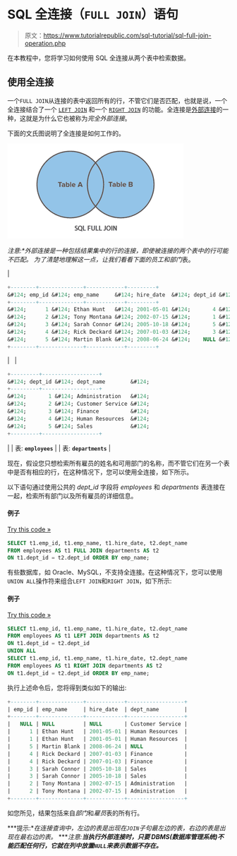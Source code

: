 # SQL 全连接（`FULL JOIN`）语句

> 原文：<https://www.tutorialrepublic.com/sql-tutorial/sql-full-join-operation.php>

在本教程中，您将学习如何使用 SQL 全连接从两个表中检索数据。

## 使用全连接

一个`FULL JOIN`从连接的表中返回所有的行，不管它们是否匹配，也就是说，一个全连接结合了一个 [`LEFT JOIN`](sql-left-join-operation.php) 和一个 [`RIGHT JOIN`](sql-right-join-operation.php) 的功能。全连接是[外部连接](sql-joining-tables.php#outer-join)的一种，这就是为什么它也被称为*完全外部连接*。

下面的文氏图说明了全连接是如何工作的。

![SQL Full Join Illustration](img/9e7162c04c9c2cb0cdd1035dd52409f9.png)

 ***注意:**外部连接是一种包括结果集中的行的连接，即使被连接的两个表中的行可能不匹配。*  *为了清楚地理解这一点，让我们看看下面的*员工*和*部门*表。

| 

```sql
+--------+--------------+------------+---------+
&#124; emp_id &#124; emp_name     &#124; hire_date  &#124; dept_id &#124;
+--------+--------------+------------+---------+
&#124;      1 &#124; Ethan Hunt   &#124; 2001-05-01 &#124;       4 &#124;
&#124;      2 &#124; Tony Montana &#124; 2002-07-15 &#124;       1 &#124;
&#124;      3 &#124; Sarah Connor &#124; 2005-10-18 &#124;       5 &#124;
&#124;      4 &#124; Rick Deckard &#124; 2007-01-03 &#124;       3 &#124;
&#124;      5 &#124; Martin Blank &#124; 2008-06-24 &#124;    NULL &#124;
+--------+--------------+------------+---------+

```

 |   | 

```sql
+---------+------------------+
&#124; dept_id &#124; dept_name        &#124;
+---------+------------------+
&#124;       1 &#124; Administration   &#124;
&#124;       2 &#124; Customer Service &#124;
&#124;       3 &#124; Finance          &#124;
&#124;       4 &#124; Human Resources  &#124;
&#124;       5 &#124; Sales            &#124;
+---------+------------------+

```

 |
| 表: **`employees`** |  | 表: **`departments`** |

现在，假设您只想检索所有雇员的姓名和可用部门的名称，而不管它们在另一个表中是否有相应的行，在这种情况下，您可以使用全连接，如下所示。

以下语句通过使用公共的 *dept_id* 字段将 *employees* 和 *departments* 表连接在一起，检索所有部门以及所有雇员的详细信息。

#### 例子

[Try this code »](javascript:void(0); "Not Supported in Web SQL")

```sql
SELECT t1.emp_id, t1.emp_name, t1.hire_date, t2.dept_name
FROM employees AS t1 FULL JOIN departments AS t2
ON t1.dept_id = t2.dept_id ORDER BY emp_name;
```

有些数据库，如 Oracle、MySQL，不支持全连接。在这种情况下，您可以使用`UNION ALL`操作符来组合`LEFT JOIN`和`RIGHT JOIN`，如下所示:

#### 例子

[Try this code »](javascript:void(0); "Not Supported in Web SQL")

```sql
SELECT t1.emp_id, t1.emp_name, t1.hire_date, t2.dept_name
FROM employees AS t1 LEFT JOIN departments AS t2
ON t1.dept_id = t2.dept_id
UNION ALL
SELECT t1.emp_id, t1.emp_name, t1.hire_date, t2.dept_name
FROM employees AS t1 RIGHT JOIN departments AS t2
ON t1.dept_id = t2.dept_id ORDER BY emp_name;
```

执行上述命令后，您将得到类似如下的输出:

```sql
+--------+--------------+------------+------------------+
| emp_id | emp_name     | hire_date  | dept_name        |
+--------+--------------+------------+------------------+
|   NULL | NULL         | NULL       | Customer Service |
|      1 | Ethan Hunt   | 2001-05-01 | Human Resources  |
|      1 | Ethan Hunt   | 2001-05-01 | Human Resources  |
|      5 | Martin Blank | 2008-06-24 | NULL             |
|      4 | Rick Deckard | 2007-01-03 | Finance          |
|      4 | Rick Deckard | 2007-01-03 | Finance          |
|      3 | Sarah Connor | 2005-10-18 | Sales            |
|      3 | Sarah Connor | 2005-10-18 | Sales            |
|      2 | Tony Montana | 2002-07-15 | Administration   |
|      2 | Tony Montana | 2002-07-15 | Administration   |
+--------+--------------+------------+------------------+

```

如您所见，结果包括来自*部门*和*雇员*表的所有行。

 ***提示:**在连接查询中，左边的表是出现在`JOIN`子句最左边的表，右边的表是出现在最右边的表。*  ****注意:**当执行外部连接时，只要 DBMS(数据库管理系统)不能匹配任何行，它就在列中放置`NULL`来表示数据不存在。***